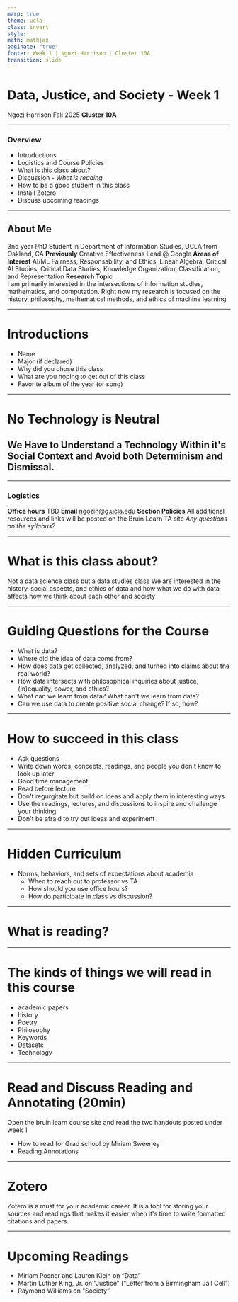 ```yaml
---
marp: true
theme: ucla
class: invert
style:
math: mathjax
paginate: "true"
footer: Week 1 | Ngozi Harrison | Cluster 10A
transition: slide
---
```


# Data, Justice, and Society - Week 1

Ngozi Harrison
Fall 2025
**Cluster 10A**  

---
### Overview
- Introductions
- Logistics and Course Policies
- What is this class about?
- Discussion - *What is reading*
- How to be a good student in this class
- Install Zotero
- Discuss upcoming readings


---
## About Me
3nd year PhD Student in Department of Information Studies, UCLA
from Oakland, CA
**Previously** Creative Effectiveness Lead @ Google
**Areas of Interest** 
AI/ML Fairness, Responsability, and Ethics, Linear Algebra,  Critical AI Studies, Critical Data Studies, Knowledge Organization, Classification, and Representation
**Research Topic**  
I am primarily interested in the intersections of information studies, mathematics, and computation. Right now my research is focused on the history, philosophy, mathematical methods, and ethics of machine learning

<!---My research focuses on examining the mathematical, philosophical, and ethical foundations of information systems and computation methods. Currently I am focused on in the social history, and mathematical methods and ethics of machine learning--->

---
# Introductions
- Name
- Major (if declared)
- Why did you chose this class
- What are you hoping to get out of this class
- Favorite album of the year (or song)


---
# No Technology is Neutral
## We Have to Understand a Technology Within it's Social Context and Avoid both Determinism and Dismissal.


---
### Logistics

**Office hours** TBD
**Email** ngozih@g.ucla.edu
**Section Policies** 
All additional resources and links will be posted on the Bruin Learn TA site
*Any questions on the syllabus?*

---
# What is this class about?
Not a data science class but a data studies class
We are interested in the history, social aspects, and ethics of data and how what we do with data affects how we think about each other and society

---
# Guiding Questions for the Course
- What is data?
- Where did the idea of data come from?
- How does data get collected, analyzed, and turned into claims about the real world?
- How data intersects with philosophical inquiries about justice, (in)equality, power, and ethics?
- What can we learn from data? What can't we learn from data?
- Can we use data to create positive social change? If so, how?

---
# How to succeed in this class
- Ask questions
- Write down words, concepts, readings, and people you don't know to look up later
- Good time management
- Read before lecture 
- Don't regurgitate but build on ideas and apply them in interesting ways
- Use the readings, lectures, and discussions to inspire and challenge your thinking
- Don't be afraid to try out ideas and experiment

--- 
# Hidden Curriculum
- Norms, behaviors, and sets of expectations about academia
	- When to reach out to professor vs TA
	- How should you use office hours?
	- How do participate in class vs discussion?

---
# What is reading?

---
# The kinds of things we will read in this course
- academic papers
- history
- Poetry
- Philosophy
- Keywords
- Datasets
- Technology

---
# Read and Discuss Reading and Annotating (20min)
Open the bruin learn course site and read the two handouts posted under week 1
- How to read for Grad school by Miriam Sweeney
- Reading Annotations

---

# Zotero

Zotero is a must for your academic career. It is a tool for storing your sources and readings that makes it easier when it's time to write formatted citations and papers.

---

# Upcoming Readings
- Miriam Posner and Lauren Klein on “Data”
- Martin Luther King, Jr. on “Justice” (“Letter from a Birmingham Jail Cell”)
- Raymond Williams on “Society”